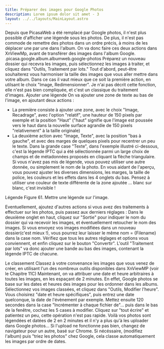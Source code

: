 ```yaml
---
title: Préparer des images pour Google Photos
description: Lorem ipsum dolor sit amet - 3
layout: ../../layouts/MainLayout.astro
---
```


Depuis que PicasaWeb a été remplacé par Google photos, il n'est plus possible d'afficher une légende sous les photos.
De plus, il n'est pas commode de remettre des photos dans un ordre précis, à moins de les déplacer une par une dans l'album.
On va donc faire ces deux actions dans XnViewMp, avant de transférer des images dans l'album Google.
.picasa.google.album.albumweb.google-photos
Préparez un nouveau dossier qui recevra les images, puis sélectionnez les images à traiter, et cliquez dans "Outils, Traitement par lots."
Tout d'abord, peut-être souhaiterez vous harmoniser la taille des images que vous aller mettre dans votre album.
Dans ce cas il vaut mieux que ce soit la première action, en utilsant le choix "Image, Redimensionner".
Je n'ai pas décrit cette fonction, elle n'est pas bien compliquée, et c'est un classique du traitement d'images.
Ajouter une légende
On va ajouter une zone de texte au bas de l'image, en ajoutant deux actions :
- La première consiste à ajouter une zone, avec le choix "Image, Recadrage", avec l'option "relatif", une hauteur de 150 pixels par exemple et la position "Haut"
("haut" signifie que l'image est poussée vers le haut dans la nouvelle surface agrandie de 150 pixels "relativement" à la taille originale)
- La deuxième action avec "Image, Texte", avec la position "bas à gauche", et avec des marges de quelques pixels pour recentrer un peu le texte.
Dans la grande case "Texte", dans l'exemple illustré ci-dessous, c'est la légende IPTC qui a été sélectionnée parmi un large choix de champs et de métadonnées proposés en cliquant la flèche triangulaire.
Si vous n'avez pas mis de légende, vous pouvez utiliser une autre donnée, ou simplement le nom de la photo.
En vous aidant de l'aperçu, vous pouvez ajuster les diverses dimensions, les marges, la taille de police, les couleurs et les effets dans les 4 onglets du bas.
Pensez à utiliser une couleur de texte différente de la zone ajoutée ... blanc sur blanc, c'est invisible !

Légende
Figure 61. Mettre une légende sur l'image.

Eventuellement, ajoutez d'autres actions si vous avez des traitements à effectuer sur les photos, puis passez aux derniers réglages :
Dans le deuxième onglet en haut, cliquez sur "Sortie" pour indiquer le nom du dossier qui va recevoir les images, et éventuellement retoucher le nom des images.
Si vous envoyez vos images modifiées dans un nouveau dossier(c'est mieux !), vous pourrez leur laisser le même nom = {Filename} dans la case nom.
Vérifiez que tous les autres réglages et options vous conviennent, et enfin cliquez sur le bouton "Convertir".
L'outil "Traitement par lots" va donc ajouter une bande au bas des images, contenant la légende IPTC de chacune.

Le classement
Classez à votre convenance les images que vous venez de créer, en utilisant l'un des nombreux outils disponibles dans XnViewMP (voir le Chapitre 11C)
Maintenant, on va attribuer une date et heure arbitraires à toutes les images, en les espaçant de 2 minutes.
En effet, Google photos se base sur les dates et heures des images pour les ordonner dans les albums.
Sélectionnez vos images classées, et cliquez dans "Outils, Modifier l'heure".
Vous choisirez "date et heure spécifiques", puis entrez une date quelconque, la date de l'évènement par exemple.
Mettez ensuite 120 secondes dans la case "Incrémenter à chaque fichier de"... puis dans le bas de la fenêtre, cochez les 5 cases à modifier.
Cliquez sur "tout écrire" et patientez un peu, cette opération n'est pas rapide.
Voilà vos photos sont légendées et datées de 2 en 2 minutes et il n'y a plus qu'à les uploader dans Google photos...
Si l'upload ne fonctionne pas bien, changez de navigateur pour un autre, basé sur Chrome.
Si nécéssaire, (modifiez l'album) puis "triez les photos" chez Google, cela classe automatiquement les images par ordre de dates.
